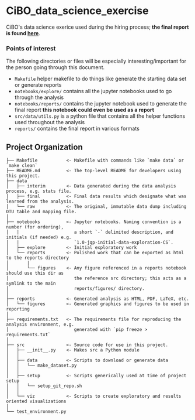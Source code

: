 CiBO_data_science_exercise
==============================

CiBO's data science exerice used during the hiring process; **the final report is found [here](reports/1.0_report.md)**.

### Points of interest

The following directories or files will be especially interesting/important for the person going through this document.
- `Makefile` helper makefile to do things like generate the starting data set or generate reports
- `notebooks/explore/` contains all the jupyter notebooks used to go through the analysis
- `notebooks/reports/` contains the jupyter notebook used to generate the final report **this notebook could even be used as a report**
- `src/data/utils.py` is a python file that contains all the helper functions used throughout the analysis
- `reports/` contains the final report in various formats


Project Organization
------------

    ├── Makefile           <- Makefile with commands like `make data` or `make clean`
    ├── README.md          <- The top-level README for developers using this project.
    ├── data
    │   ├── interim        <- Data generated during the data analysis process, e.g. stats file.
    │   ├── final          <- Final data results which designate what was learned from the analysis.
    │   └── raw            <- The original, immutable data dump including OTU table and mapping file.
    │
    ├── notebooks          <- Jupyter notebooks. Naming convention is a number (for ordering),
    │   |                     a short `-` delimited description, and initials (if needed) e.g.
    │   |                     `1.0-jqp-initial-data-exploration-CS`.
    │   ├── explore        <- Initial exploratory work
    │   └── reports        <- Polished work that can be exported as html to the reports directory
    │       |
    │       └── figures    <- Any figure referenced in a reports notebook should use this dir as
    │                         the reference src directory; this acts as a symlink to the main
    │                         reports/figures/ directory.
    │
    ├── reports            <- Generated analysis as HTML, PDF, LaTeX, etc.
    │   └── figures        <- Generated graphics and figures to be used in reporting
    │
    ├── requirements.txt   <- The requirements file for reproducing the analysis environment, e.g.
    │                         generated with `pip freeze > requirements.txt`
    │
    ├── src                <- Source code for use in this project.
    │   ├── __init__.py    <- Makes src a Python module
    │   │
    │   ├── data           <- Scripts to download or generate data
    │   │   └── make_dataset.py
    │   │
    │   ├── setup          <- Scripts generically used at time of project setup
    │   │   └── setup_git_repo.sh
    │   │
    │   └── viz            <- Scripts to create exploratory and results oriented visualizations
    │
    └── test_environment.py
